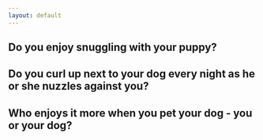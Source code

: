 ```yaml
---
layout: default
---
```


## Do you enjoy snuggling with your puppy?

## Do you curl up next to your dog every night as he or she nuzzles against you?

## Who enjoys it more when you pet your dog - you or your dog?
